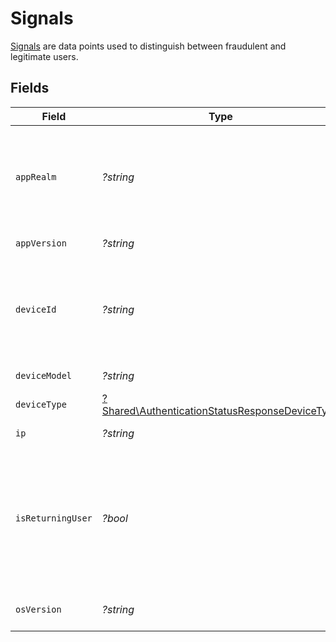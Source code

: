 # Signals

[Signals](/guides/prevent-fraud#signals) are data points used to distinguish between fraudulent and legitimate users.


## Fields

| Field                                                                                                                                                                                                                                 | Type                                                                                                                                                                                                                                  | Required                                                                                                                                                                                                                              | Description                                                                                                                                                                                                                           |
| ------------------------------------------------------------------------------------------------------------------------------------------------------------------------------------------------------------------------------------- | ------------------------------------------------------------------------------------------------------------------------------------------------------------------------------------------------------------------------------------- | ------------------------------------------------------------------------------------------------------------------------------------------------------------------------------------------------------------------------------------- | ------------------------------------------------------------------------------------------------------------------------------------------------------------------------------------------------------------------------------------- |
| `appRealm`                                                                                                                                                                                                                            | *?string*                                                                                                                                                                                                                             | :heavy_minus_sign:                                                                                                                                                                                                                    | The Android SMS Retriever API hash code that identifies your app. This allows you to automatically retrieve and fill the OTP code on Android devices.                                                                                 |
| `appVersion`                                                                                                                                                                                                                          | *?string*                                                                                                                                                                                                                             | :heavy_minus_sign:                                                                                                                                                                                                                    | The version of your application.                                                                                                                                                                                                      |
| `deviceId`                                                                                                                                                                                                                            | *?string*                                                                                                                                                                                                                             | :heavy_minus_sign:                                                                                                                                                                                                                    | Unique identifier for the user's device. For Android, this corresponds to the `ANDROID_ID` and for iOS, this corresponds to the `identifierForVendor`.                                                                                |
| `deviceModel`                                                                                                                                                                                                                         | *?string*                                                                                                                                                                                                                             | :heavy_minus_sign:                                                                                                                                                                                                                    | The model of the user's device.                                                                                                                                                                                                       |
| `deviceType`                                                                                                                                                                                                                          | [?Shared\AuthenticationStatusResponseDeviceType](../../Models/Shared/AuthenticationStatusResponseDeviceType.md)                                                                                                                       | :heavy_minus_sign:                                                                                                                                                                                                                    | The type of device the user is using.                                                                                                                                                                                                 |
| `ip`                                                                                                                                                                                                                                  | *?string*                                                                                                                                                                                                                             | :heavy_minus_sign:                                                                                                                                                                                                                    | The IP address of the user's device.                                                                                                                                                                                                  |
| `isReturningUser`                                                                                                                                                                                                                     | *?bool*                                                                                                                                                                                                                               | :heavy_minus_sign:                                                                                                                                                                                                                    | This signal should do more than just confirm if a user is returning to your app; it should provide a higher level of trust, indicating that the user is genuine. For more details, refer to [Signals](/guides/prevent-fraud#signals). |
| `osVersion`                                                                                                                                                                                                                           | *?string*                                                                                                                                                                                                                             | :heavy_minus_sign:                                                                                                                                                                                                                    | The version of the user's device operating system.                                                                                                                                                                                    |